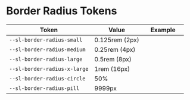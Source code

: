 # Border Radius Tokens

| Token | Value | Example
|-------|-------|---------
| `--sl-border-radius-small` | 0.125rem (2px) | <div class="border-radius-demo" style="border-radius: var(--sl-border-radius-small);"></div>
| `--sl-border-radius-medium` | 0.25rem (4px) | <div class="border-radius-demo" style="border-radius: var(--sl-border-radius-medium);"></div>
| `--sl-border-radius-large` | 0.5rem (8px) | <div class="border-radius-demo" style="border-radius: var(--sl-border-radius-large);"></div>
| `--sl-border-radius-x-large` | 1rem (16px) | <div class="border-radius-demo" style="border-radius: var(--sl-border-radius-x-large);"></div>
| `--sl-border-radius-circle` | 50% | <div class="border-radius-demo" style="border-radius: var(--sl-border-radius-circle);"></div>
| `--sl-border-radius-pill` | 9999px | <div class="border-radius-demo" style="border-radius: var(--sl-border-radius-pill); width: 6rem;"></div>


